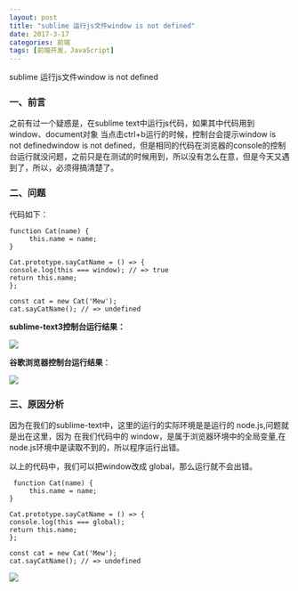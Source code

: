 ```yaml
---
layout: post
title: "sublime 运行js文件window is not defined"
date: 2017-3-17
categories: 前端
tags: [前端开发，JavaScript]
---
```


sublime 运行js文件window is not defined

<!-- more -->

### 一、前言

之前有过一个疑惑是，在sublime text中运行js代码，如果其中代码用到window、document对象
当点击ctrl+b运行的时候，控制台会提示window is not definedwindow is not defined，但是相同的代码在浏览器的console的控制台运行就没问题，之前只是在测试的时候用到，所以没有怎么在意，但是今天又遇到了，所以，必须得搞清楚了。

### 二、问题

代码如下：

	function Cat(name) {
         this.name = name;
    }

    Cat.prototype.sayCatName = () => {
    console.log(this === window); // => true
    return this.name;
    };

    const cat = new Cat('Mew');
    cat.sayCatName(); // => undefined

**sublime-text3控制台运行结果：**

![](http://i4.buimg.com/567571/5cf75f0a1c952038.png)

**谷歌浏览器控制台运行结果**：

![](http://i4.buimg.com/567571/2a1a8c6a1c90d179.png)

### 三、原因分析

因为在我们的sublime-text中，这里的运行的实际环境是是运行的 node.js,问题就是出在这里，因为 在我们代码中的 window，是属于浏览器环境中的全局变量,在 node.js环境中是读取不到的，所以程序运行出错。

以上的代码中，我们可以把window改成 global，那么运行就不会出错。

     function Cat(name) {
         this.name = name;
    }

    Cat.prototype.sayCatName = () => {
    console.log(this === global); 
    return this.name;
    };

    const cat = new Cat('Mew');
    cat.sayCatName(); // => undefined

![](http://i1.piimg.com/567571/009ae117d7c53925.png)